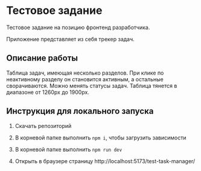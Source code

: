 # Тестовое задание

Тестовое задание на позицию фронтенд разработчика.

Приложение представляет из себя трекер задач.

## Описание работы

Таблица задач, имеющая несколько разделов. При клике по неактивному разделу он становится активным, а остальные сворачиваются. Можно менять статусы задач. Таблица тянется в диапазоне от 1260px до 1900px.

## Инструкция для локального запуска

1. Скачать репозиторий

2. В корневой папке выполнить `npm i`, чтобы загрузить зависимости

3. В корневой папке выполнить `npm run dev`

3. Открыть в браузере страницу http://localhost:5173/test-task-manager/
